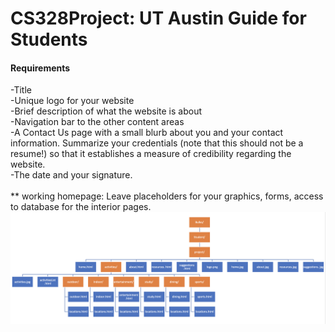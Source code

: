 # CS328Project: UT Austin Guide for Students

#### Requirements
-Title\
-Unique logo for your website\
-Brief description of what the website is about\
-Navigation bar to the other content areas\
-A Contact Us page with a small blurb about you and your contact information. Summarize your credentials (note that this should not be a resume!) so that it establishes a measure of credibility regarding the website.\
-The date and your signature.\
\
** working homepage: Leave placeholders for your graphics, forms, access to database for the interior pages.
\
![directiory setup accross all our serves](https://github.com/kimmisin/CS329Project/blob/main/directory_setup.png)
